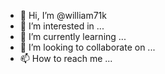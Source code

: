 - 👋 Hi, I’m @william71k
- 👀 I’m interested in ...
- 🌱 I’m currently learning ...
- 💞️ I’m looking to collaborate on ...
- 📫 How to reach me ...

<!---
william71k/william71k is a ✨ special ✨ repository because its `README.md` (this file) appears on your GitHub profile.
You can click the Preview link to take a look at your changes.
--->
